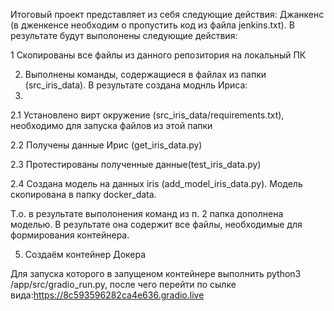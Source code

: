 Итоговый проект представляет из себя следующие действия:
Джанкенс (в дженкенсе необходим о пропустить код из файла jenkins.txt). В результате будут выполонены следующие действия:

1 Скопированы все файлы из данного репозитория на локальный ПК

2. Выполнены команды, содержащиеся в файлах из папки (src_iris_data). В результате создана моднль Ириса:
3. 
2.1 Установлено вирт окружение (src_iris_data/requirements.txt), необходимо для запуска файлов из этой папки
   
2.2 Получены данные Ирис (get_iris_data.py)

2.3 Протестированы полученные данные(test_iris_data.py)

2.4 Создана модель на данных iris (add_model_iris_data.py). Модель скопирована в папку docker_data.

Т.о. в результате выполонения команд из п. 2 папка дополнена моделью. В результате она содержит все файлы, необходимые для формирования контейнера.

5. Создаём контейнер Докера
   
Для запуска которого в запущеном контейнере выполнить python3 /app/src/gradio_run.py, после чего перейти по сылке вида:https://8c593596282ca4e636.gradio.live


